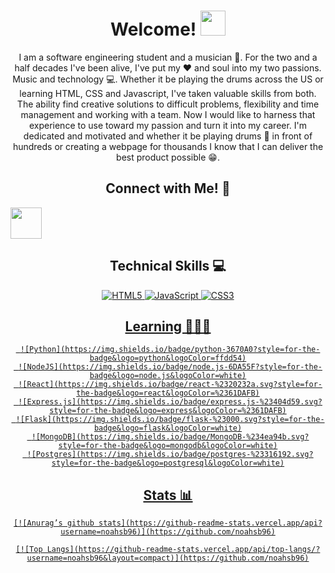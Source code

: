 <h1 align="center"> Welcome! <img height="40px" src="https://github.com/nixin72/nixin72/blob/0409e61b2e776bbffd86e4be4f94c9844ef85379/wave.gif"/> </h1>
   

<p align="center"> I am a software engineering student and a musician 🎵. For the two and a half decades I've been alive, I've put my ❤️ and soul into my two passions. Music and technology 💻. Whether it be playing the drums across the US or learning HTML, CSS and Javascript, I've taken valuable skills from both. The ability find creative solutions to difficult problems, flexibility and time management and working with a team. Now I would like to harness that experience to use toward my passion and turn it into my career. I'm dedicated and motivated and whether it be playing drums 🥁 in front of hundreds or creating a webpage for thousands I know that I can deliver the best product possible 😁. </p>

<h2 align="center">Connect with Me! 🔗</h2>

   <a href="https://www.linkedin.com/in/noahsb96/">
      <img height="50" src="https://cdn2.iconfinder.com/data/icons/social-icon-3/512/social_style_3_in-306.png"/>
   </a>

<h2 align="center">Technical Skills 💻</h2>

   <div align="center">

   <a href="">![HTML5](https://img.shields.io/badge/html5-%23E34F26.svg?style=for-the-badge&logo=html5&logoColor=white)
   <a href="">![JavaScript](https://img.shields.io/badge/javascript-%23323330.svg?style=for-the-badge&logo=javascript&logoColor=%23F7DF1E)
   <a href="">![CSS3](https://img.shields.io/badge/css3-%231572B6.svg?style=for-the-badge&logo=css3&logoColor=white)

<h2 align="center">Learning 👨🏻‍🎓</h2>

     ![Python](https://img.shields.io/badge/python-3670A0?style=for-the-badge&logo=python&logoColor=ffdd54)
     ![NodeJS](https://img.shields.io/badge/node.js-6DA55F?style=for-the-badge&logo=node.js&logoColor=white)
     ![React](https://img.shields.io/badge/react-%2320232a.svg?style=for-the-badge&logo=react&logoColor=%2361DAFB)
     ![Express.js](https://img.shields.io/badge/express.js-%23404d59.svg?style=for-the-badge&logo=express&logoColor=%2361DAFB)
     ![Flask](https://img.shields.io/badge/flask-%23000.svg?style=for-the-badge&logo=flask&logoColor=white)
     ![MongoDB](https://img.shields.io/badge/MongoDB-%234ea94b.svg?style=for-the-badge&logo=mongodb&logoColor=white)
     ![Postgres](https://img.shields.io/badge/postgres-%23316192.svg?style=for-the-badge&logo=postgresql&logoColor=white)

<h2 align="center">Stats 📊</h2>

    [![Anurag’s github stats](https://github-readme-stats.vercel.app/api?username=noahsb96)](https://github.com/noahsb96)

    [![Top Langs](https://github-readme-stats.vercel.app/api/top-langs/?username=noahsb96&layout=compact)](https://github.com/noahsb96)
   </div>

<!--
**noahsb96/noahsb96** is a ✨ _special_ ✨ repository because its `README.md` (this file) appears on your GitHub profile.

Here are some ideas to get you started:

- 🔭 I’m currently working on ...
- 🌱 I’m currently learning ...
- 👯 I’m looking to collaborate on ...
- 🤔 I’m looking for help with ...
- 💬 Ask me about ...
- 📫 How to reach me: ...
- 😄 Pronouns: ...
- ⚡ Fun fact: ...
-->
